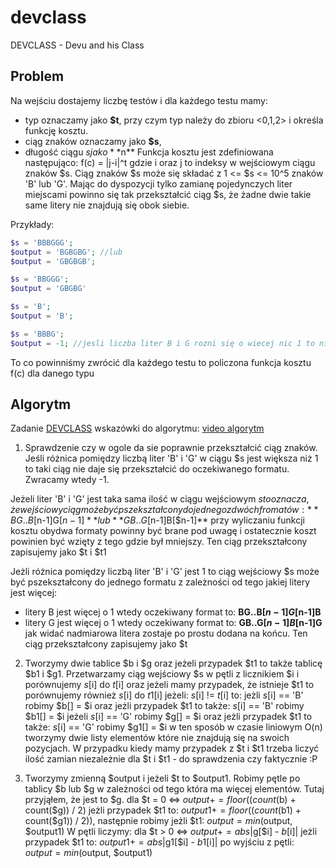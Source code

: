 # devclass

DEVCLASS - Devu and his Class

## Problem

Na wejściu dostajemy liczbę testów i dla każdego testu mamy: 
- typ oznaczamy jako **$t**, przy czym typ należy do zbioru <0,1,2> i określa funkcję kosztu.
- ciąg znaków oznaczamy jako **$s**, 
- długość ciągu $s jako **$n** 
Funkcja kosztu jest zdefiniowana następująco: f(c) = |j-i|^t gdzie i oraz j to indeksy w wejściowym ciągu znaków $s.
Ciąg znaków $s może się składać z 1 <= $s <= 10^5 znaków 'B' lub 'G'. Mając do dyspozycji tylko zamianę pojedynczych liter miejscami powinno się tak przekształcić
ciąg $s, że żadne dwie takie same litery nie znajdują się obok siebie. 

Przykłady:
```php
$s = 'BBBGGG'; 
$output = 'BGBGBG'; //lub
$output = 'GBGBGB';

$s = 'BBGGG';
$output = 'GBGBG'

$s = 'B';
$output = 'B';

$s = 'BBBG';
$output = -1; //jesli liczba liter B i G rozni się o wiecej nic 1 to nie mozemy utworzyc poprawnego ciagu znakow
```

To co powinniśmy zwrócić dla każdego testu to policzona funkcja kosztu f(c) dla danego typu

## Algorytm

Zadanie [DEVCLASS](https://www.codechef.com/problems/DEVCLASS) wskazówki do algorytmu: [video algorytm](https://youtu.be/hPhVPEiqluY)

1. Sprawdzenie czy w ogole da sie poprawnie przekształcić ciąg znaków. Jeśli różnica pomiędzy liczbą liter 'B' i 'G' w ciągu $s jest większa niż 1 to taki ciąg nie daje się
przekształcić do oczekiwanego formatu. Zwracamy wtedy -1.

Jeżeli liter 'B' i 'G' jest taka sama ilość w ciągu wejściowym $s to oznacza, że wejściowy ciąg może być pszekształcony do jednego z dwóch fromatów:
**BG..B[$n-1]G[$n-1]** lub **GB..G[$n-1]B[$n-1]** przy wyliczaniu funkcji kosztu obydwa formaty powinny być brane pod uwagę i ostatecznie koszt powinien być wzięty z tego gdzie był mniejszy. Ten ciąg przekształcony zapisujemy jako $t i $t1

Jeżli różnica pomiędzy liczbą liter 'B' i 'G' jest 1 to ciąg wejściowy $s może być pszekształcony do jednego formatu z zależności od tego jakiej litery jest więcej:
 - litery B jest więcej o 1 wtedy oczekiwany format to: **BG..B[$n-1]G[$n-1]B**
 - litery G jest więcej o 1 wtedy oczekiwany format to: **GB..G[$n-1]B[$n-1]G**
 jak widać nadmiarowa litera zostaje po prostu dodana na końcu. Ten ciąg przekształcony zapisujemy jako $t

 2. Tworzymy dwie tablice $b i $g oraz jeżeli przypadek $t1 to także tablicę $b1 i $g1. Przetwarzamy ciąg wejściowy $s w pętli z licznikiem $i i porównujemy $s[$i] do $t[$i] oraz jeżeli mamy przypadek, że istnieje $t1 to porównujemy również $s[$i] do $t1[$i] jeżeli: $s[$i] != $t[$i] to:
jeżli $s[$i] == 'B' robimy $b[] = $i oraz jeżli przypadek $t1 to także: $s[$i] == 'B' robimy $b1[] = $i
jeżeli $s[$i] == 'G' robimy $g[] = $i oraz jeżli przypadek $t1 to także: $s[$i] == 'G' robimy $g1[] = $i
w ten sposób w czasie liniowym O(n) tworzymy dwie listy elementów które nie znajdują się na swoich pozycjach. W przypadku kiedy mamy przypadek z $t i $t1 trzeba liczyć 
ilość zamian niezależnie dla $t i $t1 - do sprawdzenia czy faktycznie :P

3. Tworzymy zmienną $output i jeżeli $t to $output1. Robimy pętle po tablicy $b lub $g w zależności od tego która ma więcej elementów. Tutaj przyjąłem, że jest to $g. 
dla $t = 0 <=> $output += floor((count($b) + count($g)) / 2) jeżli przypadek $t1 to: $output1 += floor((count($b1) + count($g1)) / 2)), następnie robimy jeżli $t1:
$output = min($output, $output1)
W pętli liczymy:
dla $t > 0 <=> $output += abs|$g[$i] - $b[$i]| jeżli przypadek $t1 to: $output1 += abs|$g1[$i] - $b1[$i]|
po wyjściu z pętli: $output = min($output, $output1)



